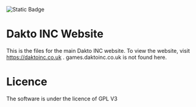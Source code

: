 ![Static Badge](https://img.shields.io/badge/DaktoINC-DaktoINC-blue?style=flat&logo=https%3A%2F%2Fdaktoinc.co.uk%2Fdki-1.ico&label=2025&link=https%3A%2F%2Fdaktoinc.co.uk)

# Dakto INC Website
This is the files for the main Dakto INC website. To view the website, visit https://daktoinc.co.uk .
games.daktoinc.co.uk is not found here.

# Licence                                                                                     
 The software is under the licence of GPL V3
